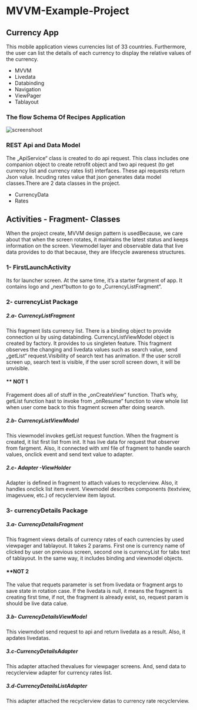 # MVVM-Example-Project
## Currency App

This mobile application views currencies list of 33 countries. Furthermore, the user can list the details of each currency to display the relative values of the currency.

- MVVM
- Livedata
- Databinding
- Navigation
- ViewPager
- Tablayout

###  The flow Schema Of Recipes Application

![screenshoot](https://user-images.githubusercontent.com/38051809/63983927-381a5d80-cac9-11e9-8dda-e3196b98b6cd.jpg)

###  REST Api and Data Model

The „ApiService“ class is created to do api request. This class includes one companion object to create retrofit object and two api request (to get currency list and currency rates list) interfaces. These api requests return Json value. Incuding rates value that json generates data model classes.There are 2 data classes in the project.

- CurrencyData
- Rates

## Activities - Fragment- Classes

When the project create, MVVM design pattern is usedBecause, we care about that when the screen rotates, it maintains the latest status and keeps information on the screen. Viewmodel layer and observable data that live data provides to do that because, they are
lifecycle awareness structures.

### 1- FirstLaunchActivity

Its for launcher screen. At the same time, it’s a starter fargment of app. It contains logo and „next“button to go to „CurrencyListFragment“.

### 2- currencyList Package
##### 2.a- CurrencyListFragment

This fragment lists currency list. There is a binding object to provide connection ui by using databinding. CurrencyListViewModel object is created by factory. It provides to us singleten feature. This fragment observes the changing and livedata values such as search value, send „getList“ request.Visibility of search text has animation. If the user scroll screen up, search text is visible, if
the user scroll screen down, it will be unvisible.

#### ** NOT 1 

Fragement does all of stuff in the „onCreateView“ function. That’s why, getList function hast to invoke from „onResume“ function to view whole list when user come back to this fragment screen after doing search.

 ##### 2.b- CurrencyListViewModel
 
This viewmodel invokes getList request function. When the fragment is created, it list first list from init. It has live data for request that observer from fargment. Also, it connected with xml file of fragment to handle search values, onclick event and send text
value to adapter.

 ##### 2.c- Adapter -ViewHolder
 
 Adapter is defined in fragment to attach values to recyclerview. Also, it handles onclick list item event. Viewmodel describes components (textview, imagevuew, etc.) of recyclerview item layout.
 
### 3- currencyDetails Package
##### 3.a- CurrencyDetailsFragment

This fragment views details of currency rates of each currencies by used viewpager and tablayout. It takes 2 params. First one is currency name of clicked by user on previous screen, second one is currencyList for tabs text of tablayout. In the same way, it includes
binding and viewmodel objects.

#### **NOT 2 

The value that requets parameter is set from livedata or fragment args to save state in rotation case. If the livedata is null, it means the fragment is creating first time, if not, the fragment is already exist, so, request param is should be live data calue.

##### 3.b- CurrencyDetailsViewModel
 
 This viewmdoel send request to api and return livedata as a result. Also, it apdates livedatas.
 
#####  3.c-CurrencyDetailsAdapter

This adapter attached thevalues for viewpager screens. And, send data to recyclerview adapter for currency rates list.

##### 3.d-CurrencyDetailsListAdapter

 This adapter attached the recyclerview datas to currency rate recyclerview.

